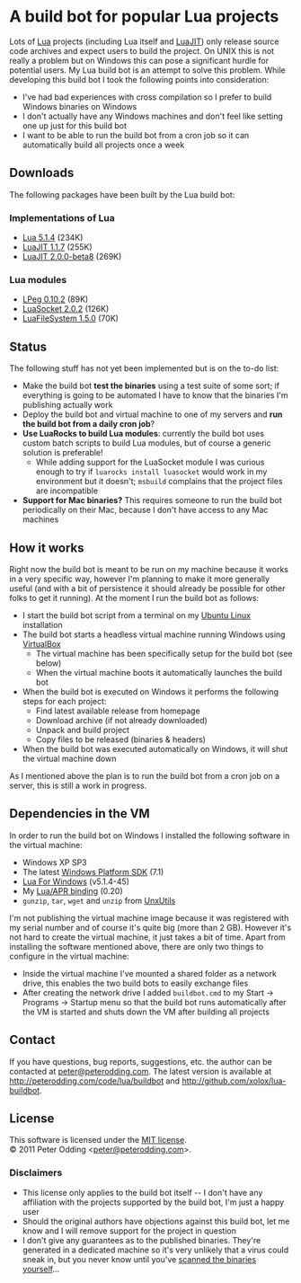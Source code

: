 # A build bot for popular Lua projects

Lots of [Lua](http://lua.org/) projects (including Lua itself and [LuaJIT](http://luajit.org/)) only release source code archives and expect users to build the project. On UNIX this is not really a problem but on Windows this can pose a significant hurdle for potential users. My Lua build bot is an attempt to solve this problem. While developing this build bot I took the following points into consideration:

 * I've had bad experiences with cross compilation so I prefer to build Windows binaries on Windows
 * I don't actually have any Windows machines and don't feel like setting one up just for this build bot
 * I want to be able to run the build bot from a cron job so it can automatically build all projects once a week

## Downloads

The following packages have been built by the Lua build bot:

### Implementations of Lua

 * [Lua 5.1.4](http://peterodding.com/code/lua/buildbot/downloads/lua-5.1.4.zip) (234K)
 * [LuaJIT 1.1.7](http://peterodding.com/code/lua/buildbot/downloads/luajit-1.1.7.zip) (255K)
 * [LuaJIT 2.0.0-beta8](http://peterodding.com/code/lua/buildbot/downloads/luajit-2.0.0-beta8.zip) (269K)

### Lua modules

 * [LPeg 0.10.2](http://peterodding.com/code/lua/buildbot/downloads/lpeg-0.10.2.zip) (89K)
 * [LuaSocket 2.0.2](http://peterodding.com/code/lua/buildbot/downloads/luasocket-2.0.2.zip) (126K)
 * [LuaFileSystem 1.5.0](http://peterodding.com/code/lua/buildbot/downloads/luafilesystem-1.5.0.zip) (70K)

## Status

The following stuff has not yet been implemented but is on the to-do list:

 * Make the build bot **test the binaries** using a test suite of some sort; if everything is going to be automated I have to know that the binaries I'm publishing actually work
 * Deploy the build bot and virtual machine to one of my servers and **run the build bot from a daily cron job**?
 * **Use LuaRocks to build Lua modules**: currently the build bot uses custom batch scripts to build Lua modules, but of course a generic solution is preferable!
    * While adding support for the LuaSocket module I was curious enough to try if `luarocks install luasocket` would work in my environment but it doesn't; `msbuild` complains that the project files are incompatible
 * **Support for Mac binaries?** This requires someone to run the build bot periodically on their Mac, because I don't have access to any Mac machines

## How it works

Right now the build bot is meant to be run on my machine because it works in a very specific way, however I'm planning to make it more generally useful (and with a bit of persistence it should already be possible for other folks to get it running). At the moment I run the build bot as follows:

 * I start the build bot script from a terminal on my [Ubuntu Linux](http://www.ubuntu.com/) installation
 * The build bot starts a headless virtual machine running Windows using [VirtualBox](http://www.virtualbox.org/)
    * The virtual machine has been specifically setup for the build bot (see below)
    * When the virtual machine boots it automatically launches the build bot
 * When the build bot is executed on Windows it performs the following steps for each project:
    * Find latest available release from homepage
    * Download archive (if not already downloaded)
    * Unpack and build project
    * Copy files to be released (binaries & headers)
 * When the build bot was executed automatically on Windows, it will shut the virtual machine down

As I mentioned above the plan is to run the build bot from a cron job on a server, this is still a work in progress.

## Dependencies in the VM

In order to run the build bot on Windows I installed the following software in the virtual machine:

 * Windows XP SP3
 * The latest [Windows Platform SDK](http://www.microsoft.com/download/en/details.aspx?id=8279) (7.1)
 * [Lua For Windows](http://code.google.com/p/luaforwindows/) (v5.1.4-45)
 * My [Lua/APR binding](http://peterodding.com/code/lua/apr) (0.20)
 * `gunzip`, `tar`, `wget` and `unzip` from [UnxUtils](http://unxutils.sourceforge.net/)

I'm not publishing the virtual machine image because it was registered with my serial number and of course it's quite big (more than 2 GB). However it's not hard to create the virtual machine, it just takes a bit of time. Apart from installing the software mentioned above, there are only two things to configure in the virtual machine:

 * Inside the virtual machine I've mounted a shared folder as a network drive, this enables the two build bots to easily exchange files
 * After creating the network drive I added `buildbot.cmd` to my Start → Programs → Startup menu so that the build bot runs automatically after the VM is started and shuts down the VM after building all projects

## Contact

If you have questions, bug reports, suggestions, etc. the author can be contacted at <peter@peterodding.com>. The latest version is available at <http://peterodding.com/code/lua/buildbot> and <http://github.com/xolox/lua-buildbot>.

## License

This software is licensed under the [MIT license](http://en.wikipedia.org/wiki/MIT_License).  
© 2011 Peter Odding &lt;<peter@peterodding.com>&gt;.

### Disclaimers

 * This license only applies to the build bot itself -- I don't have any affiliation with the projects supported by the build bot, I'm just a happy user
 * Should the original authors have objections against this build bot, let me know and I will remove support for the project in question
 * I don't give any guarantees as to the published binaries. They're generated in a dedicated machine so it's very unlikely that a virus could sneak in, but you never know until you've [scanned the binaries yourself](http://www.virustotal.com/)...

